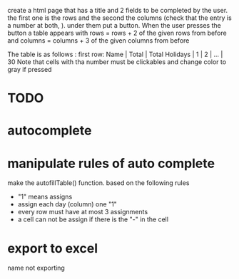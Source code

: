 create a html page that has a title and 2 fields to be completed by the user. 
the first one is the rows and the second the columns (check that the entry is a number at both, ).
under them put a button. When the user presses the button a table appears with rows = rows + 2 of the given rows from before and columns = columns + 3 of the given columns from before

The table is as follows :
first row:
Name | Total | Total Holidays | 1 | 2 | ... | 30
Note that cells with tha number must be clickables and change color to gray if pressed

# TODO
# autocomplete
# manipulate rules of auto complete
make the autofillTable() function. based on the following rules
- "1" means assigns
- assign each day (column) one "1"
- every row must have at most 3 assignments
- a cell can not be assign if there is the "-" in the cell
# export to excel 
name not exporting